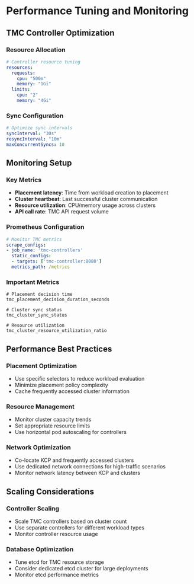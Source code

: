# Performance Tuning and Monitoring

## TMC Controller Optimization

### Resource Allocation
```yaml
# Controller resource tuning
resources:
  requests:
    cpu: "500m"
    memory: "1Gi"
  limits:
    cpu: "2"
    memory: "4Gi"
```

### Sync Configuration
```yaml
# Optimize sync intervals
syncInterval: "30s"
resyncInterval: "10m"
maxConcurrentSyncs: 10
```

## Monitoring Setup

### Key Metrics

- **Placement latency**: Time from workload creation to placement
- **Cluster heartbeat**: Last successful cluster communication
- **Resource utilization**: CPU/memory usage across clusters
- **API call rate**: TMC API request volume

### Prometheus Configuration
```yaml
# Monitor TMC metrics
scrape_configs:
- job_name: 'tmc-controllers'
  static_configs:
  - targets: ['tmc-controller:8080']
  metrics_path: /metrics
```

### Important Metrics
```promql
# Placement decision time
tmc_placement_decision_duration_seconds

# Cluster sync status
tmc_cluster_sync_status

# Resource utilization
tmc_cluster_resource_utilization_ratio
```

## Performance Best Practices

### Placement Optimization
- Use specific selectors to reduce workload evaluation
- Minimize placement policy complexity
- Cache frequently accessed cluster information

### Resource Management
- Monitor cluster capacity trends
- Set appropriate resource limits
- Use horizontal pod autoscaling for controllers

### Network Optimization
- Co-locate KCP and frequently accessed clusters
- Use dedicated network connections for high-traffic scenarios
- Monitor network latency between KCP and clusters

## Scaling Considerations

### Controller Scaling
- Scale TMC controllers based on cluster count
- Use separate controllers for different workload types
- Monitor controller resource usage

### Database Optimization
- Tune etcd for TMC resource storage
- Consider dedicated etcd cluster for large deployments
- Monitor etcd performance metrics